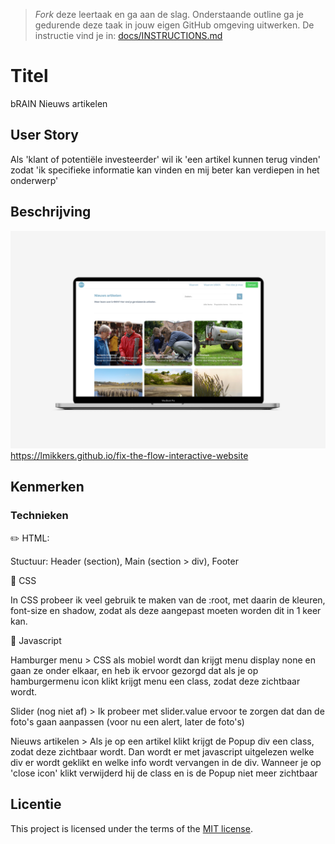 > _Fork_ deze leertaak en ga aan de slag. 
Onderstaande outline ga je gedurende deze taak in jouw eigen GitHub omgeving uitwerken. 
De instructie vind je in: [docs/INSTRUCTIONS.md](docs/INSTRUCTIONS.md)

# Titel
<!-- Geef je project een titel en schrijf in één zin wat het is -->
bRAIN Nieuws artikelen 

## User Story
<!-- Schrijf de user story waar je aan hebt gewerkt  -->
Als 'klant of potentiële investeerder' wil ik 'een artikel kunnen terug vinden' zodat 'ik specifieke informatie kan vinden en mij beter kan verdiepen in het onderwerp'

## Beschrijving
<!-- In de Beschrijving staat hoe je project er uit ziet, hoe het werkt en wat je er mee kan. -->
<!-- Voeg een mooie poster visual toe 📸 -->
<img src="./assets/mockup_bRAIN.jpg">
<a href="https://lmikkers.github.io/fix-the-flow-interactive-website">https://lmikkers.github.io/fix-the-flow-interactive-website</a>
<!-- Voeg een link toe naar Github Pages 🌐-->

## Kenmerken
<!-- Bij Kenmerken staat welke technieken zijn gebruikt en hoe. Wat is de HTML structuur? Wat zijn de belangrijkste dingen in CSS? Wat is er met JS gedaan en hoe? -->
### Technieken
✏️ HTML:

Stuctuur: Header (section), Main (section > div), Footer

🎨 CSS

In CSS probeer ik veel gebruik te maken van de :root, met daarin de kleuren, font-size en shadow, zodat als deze aangepast moeten worden dit in 1 keer kan. 

🚀 Javascript 

Hamburger menu > CSS als mobiel wordt dan krijgt menu display none en gaan ze onder elkaar, en heb ik ervoor gezorgd dat als je op hamburgermenu icon klikt krijgt menu een class, zodat deze zichtbaar wordt.

Slider (nog niet af) > Ik probeer met slider.value ervoor te zorgen dat dan de foto's gaan aanpassen (voor nu een alert, later de foto's)

Nieuws artikelen > Als je op een artikel klikt krijgt de Popup div een class, zodat deze zichtbaar wordt. Dan wordt er met javascript uitgelezen welke div er wordt geklikt en welke info wordt vervangen in de div. Wanneer je op 'close icon' klikt verwijderd hij de class en is de Popup niet meer zichtbaar

## Licentie

This project is licensed under the terms of the [MIT license](./LICENSE).

